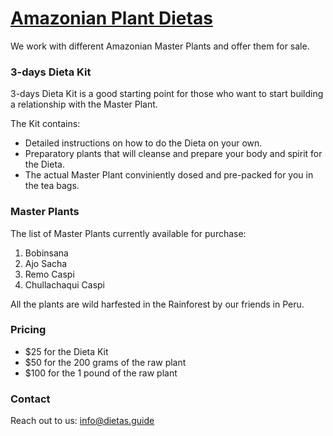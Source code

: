 # [Amazonian Plant Dietas](./)

We work with different Amazonian Master Plants and offer them for sale.

### 3-days Dieta Kit

3-days Dieta Kit is a good starting point for those who want to start building a relationship with the Master Plant. 

The Kit contains:
- Detailed instructions on how to do the Dieta on your own.
- Preparatory plants that will cleanse and prepare your body and spirit for the Dieta.
- The actual Master Plant conviniently dosed and pre-packed for you in the tea bags.

### Master Plants

The list of Master Plants currently available for purchase:
1. Bobinsana
2. Ajo Sacha
3. Remo Caspi
4. Chullachaqui Caspi

All the plants are wild harfested in the Rainforest by our friends in Peru.

### Pricing

- $25 for the Dieta Kit
- $50 for the 200 grams of the raw plant
- $100 for the 1 pound of the raw plant

### Contact

Reach out to us: info@dietas.guide
